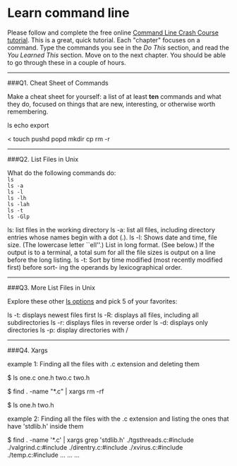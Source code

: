 # Learn command line

Please follow and complete the free online [Command Line Crash Course
tutorial](http://cli.learncodethehardway.org/book/). This is a great,
quick tutorial. Each "chapter" focuses on a command. Type the commands
you see in the _Do This_ section, and read the _You Learned This_
section. Move on to the next chapter. You should be able to go through
these in a couple of hours.

---

###Q1.  Cheat Sheet of Commands  

Make a cheat sheet for yourself: a list of at least **ten** commands and what they do, focused on things that are new, interesting, or otherwise worth remembering.

ls
echo
export
>
<
touch
pushd
popd
mkdir
cp
rm -r

---

###Q2.  List Files in Unix   

What do the following commands do:  
`ls`  
`ls -a`  
`ls -l`  
`ls -lh`  
`ls -lah`  
`ls -t`  
`ls -Glp`  

ls: list files in the working directory
ls -a: list all files, including directory entries whose names begin with a dot (.).
ls -l: Shows date and time, file size.  (The lowercase letter ``ell''.)  List in long format.  (See
             below.)  If the output is to a terminal, a total sum for all the
             file sizes is output on a line before the long listing.
ls -t: Sort by time modified (most recently modified first) before sort-
             ing the operands by lexicographical order.
 

---

###Q3.  More List Files in Unix  

Explore these other [ls options](http://www.techonthenet.com/unix/basic/ls.php) and pick 5 of your favorites:

ls -t: displays newest files first
ls -R: displays all files, including all subdirectories
ls -r: displays files in reverse order
ls -d: displays only directories
ls -p: display directories with /

---

###Q4.  Xargs   

example 1: Finding all the files with .c extension and deleting them

$ ls
one.c  one.h  two.c  two.h

$ find . -name "*.c" | xargs rm -rf

$ ls
one.h  two.h

example 2: Finding all the files with the .c extension and listing the ones that have 'stdlib.h' inside them

$ find . -name '*.c' | xargs grep 'stdlib.h'
./tgsthreads.c:#include
./valgrind.c:#include
./direntry.c:#include
./xvirus.c:#include
./temp.c:#include
...
...
...



 

